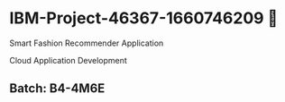 # IBM-Project-46367-1660746209 🎯
Smart Fashion Recommender Application

Cloud Application Development
## Batch: B4-4M6E
